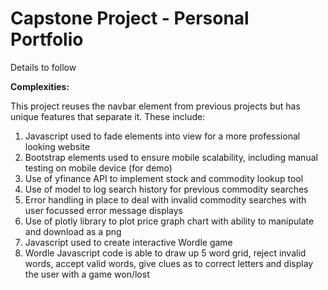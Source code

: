 # Capstone Project - Personal Portfolio #

Details to follow

**Complexities:**

This project reuses the navbar element from previous projects but has unique features that separate it. These include:
1) Javascript used to fade elements into view for a more professional looking website
2) Bootstrap elements used to ensure mobile scalability, including manual testing on mobile device (for demo)
3) Use of yfinance API to implement stock and commodity lookup tool
4) Use of model to log search history for previous commodity searches
5) Error handling in place to deal with invalid commodity searches with user focussed error message displays
6) Use of plotly library to plot price graph chart with ability to manipulate and download as a png
7) Javascript used to create interactive Wordle game
8) Wordle Javascript code is able to draw up 5 word grid, reject invalid words, accept valid words, give clues as to correct letters and display the user with a game won/lost
